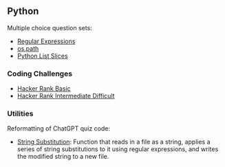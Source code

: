 ## Python

Multiple choice question sets: 

- [Regular Expressions](https://github.com/jonfernq/Python-Utilities/blob/main/PythonQuiz/RegularExpressions1.md)
- [os.path](https://github.com/jonfernq/Python-Utilities/blob/main/PythonQuiz/file_path_questions.md)
- [Python List Slices](https://github.com/jonfernq/Python-Utilities/blob/main/PythonQuiz/PythonSlices.md) 


### Coding Challenges

- [Hacker Rank Basic](https://github.com/jonfernq/Learning/blob/main/Python/HackerRank/BasicQuestions.md) 
- [Hacker Rank Intermediate Difficult](https://github.com/jonfernq/Learning/blob/main/Python/HackerRank/DifficultIntermediate.md) 

### Utilities

Reformatting of ChatGPT quiz code: 

- [String Substitution](https://github.com/jonfernq/Python-Utilities/blob/main/PythonQuiz/strsubst1.py): Function that reads in a file as a string, applies a series of string substitutions to it using regular expressions, and writes the modified string to a new file. 


